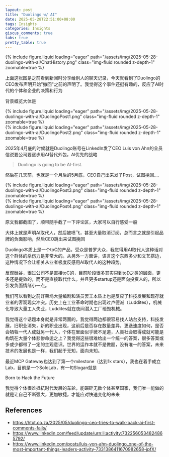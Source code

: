 ```yaml
---
layout: post
title: "Duolingo w/ AI"
date: 2025-05-28T22:51:00+08:00
tags: Insights
categories: Insights
giscus_comments: true
tabs: true
pretty_table: true
---
```


<div class="row mt-3">
  <div class="col-sm mt-0 mb-0">
    {% include figure.liquid loading="eager" path="/assets/img/2025-05-28-duolingo-with-ai/ChatHistory.png" class="img-fluid rounded z-depth-1" zoomable=true %}
  </div>
</div>

上面这张图是之前看到新闻时分享给别人的聊天记录，今天就看到了Duolingo的CEO发布声明开始"撤回"之前的声明了。我觉得这个事件还挺有趣的，反应了AI时代的个体和企业的决策和行为

背景概览大体是

<div class="row mt-3">
  <div class="col-sm mt-0 mb-0">
    {% include figure.liquid loading="eager" path="/assets/img/2025-05-28-duolingo-with-ai/DuolingoPost1.png" class="img-fluid rounded z-depth-1" zoomable=true %}
  </div>
  <div class="col-sm mt-0 mb-0">
    {% include figure.liquid loading="eager" path="/assets/img/2025-05-28-duolingo-with-ai/DuolingoPost2.png" class="img-fluid rounded z-depth-1" zoomable=true %}
  </div>
</div>

2025年4月底的时候就是Duolingo账号在LinkedIn发了CEO Luis von Ahn的全员信说要公司要逐步用AI替代外包，AI优先的战略

> Duolingo is going to be Al-first.

然后在几天前，也就是一个月后的5月底，CEO自己出来发了Post，试图挽回….

<div class="row mt-3">
  <div class="col-sm mt-0 mb-0">
    {% include figure.liquid loading="eager" path="/assets/img/2025-05-28-duolingo-with-ai/DuolingoPost3.png" class="img-fluid rounded z-depth-1" zoomable=true %}
  </div>
  <div class="col-sm mt-0 mb-0">
    {% include figure.liquid loading="eager" path="/assets/img/2025-05-28-duolingo-with-ai/DuolingoPost4.png" class="img-fluid rounded z-depth-1" zoomable=true %}
  </div>
</div>

原文我都截图了，顺带随手截了一下评论区，大家可以自行感受一般

大体上就是声明AI取代人，然后被喷飞，甚至大量取消订阅，总而言之就是引起品牌的负面影响，然后CEO跳出来试图挽回

Duolingo本质上是一个toC的产品，受众是普罗大众，我觉得用AI取代人这种话对这个群体的杀伤力是非常大的。从另外一方面讲，语言这个东西多少和文艺搭边，这种情况下会让相关从业者极度反感用AI取代人的这种趋势。

反观硅谷，很过公司不是直接toC的，目前阶段很多其实只到toD之类的层面，更多还是提效的，而不是直接取代什么。并且更多startup还是面向投资人的，所以引发负面情绪小一点。

我们可以看到之前好莱坞大量编剧和演员罢工本质上也是反应了科技发展和现存就业者的客观现实冲突。历史上在工业革命时期也出现过卢德派（Luddites），机械化导致大量工人失业，Luddites就在夜间潜入工厂砸毁机械。

我觉得这个话题本身就是非常两面的，我觉得两边都很容易找人站台支持，科技发展，旧职业消失，新的职业出现，这前后是否存在数量差异，更迭速度如何，是否会牺牲一代人成就另一代人，个体在里面似乎微不足道，人类社会取得成就可能是构筑在大量个体悲惨命运之上？我觉得这些很难给出一个统一的答案，很多答案或多或少都带了一定的主观意识。世界的运作本就不是做题，没有唯一的答案，未来技术的发展也是一样，我们起于无知，面向未知。

最近MCP Gateway也达到了第一个milestone（达到1k stars），我也在着手成立Lab，目前是一个SoloLab，有一句Slogan就是

Born to Hack the Future

我觉得个体很难抵抗时代发展的车轮，能碾碎无数个体甚至国家，我们唯一能做的就是让自己不断强大，更加敏捷，才能应对快速变化的未来

## References

- https://htxt.co.za/2025/05/duolingo-ceo-tries-to-walk-back-ai-first-comments-fails/
- https://www.linkedin.com/feed/update/urn:li:activity:7322560534824865792/
- https://www.linkedin.com/posts/luis-von-ahn-duolingo_one-of-the-most-important-things-leaders-activity-7331386411670982658-jpfX/
